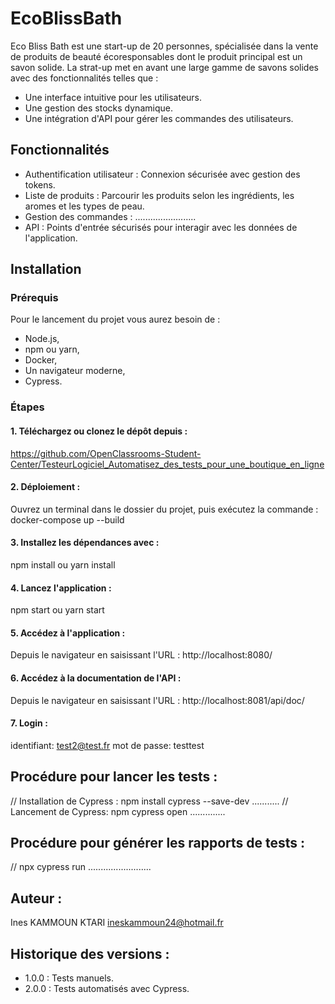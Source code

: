 # EcoBlissBath
Eco Bliss Bath est une start-up de 20 personnes, spécialisée dans la vente de produits de beauté écoresponsables dont le produit principal est un savon solide.
La strat-up met en avant une large gamme de savons solides avec des fonctionnalités telles que :
- Une interface intuitive pour les utilisateurs.
- Une gestion des stocks dynamique.
- Une intégration d'API pour gérer les commandes des utilisateurs.

## Fonctionnalités
- Authentification utilisateur : Connexion sécurisée avec gestion des tokens.
- Liste de produits : Parcourir les produits selon les ingrédients, les aromes et les types de peau.
- Gestion des commandes : ........................
- API : Points d'entrée sécurisés pour interagir avec les données de l'application.

## Installation
### Prérequis
Pour le lancement du projet vous aurez besoin de :
- Node.js,
- npm ou yarn,
- Docker,
- Un navigateur moderne,
- Cypress.

### Étapes
#### 1. Téléchargez ou clonez le dépôt depuis :
https://github.com/OpenClassrooms-Student-Center/TesteurLogiciel_Automatisez_des_tests_pour_une_boutique_en_ligne

#### 2. Déploiement :
Ouvrez un terminal dans le dossier du projet, puis exécutez la commande :
docker-compose up --build

#### 3. Installez les dépendances avec :
npm install
ou
yarn install

#### 4. Lancez l'application :
npm start
ou
yarn start

#### 5. Accédez à l'application :
Depuis le navigateur en saisissant l'URL :
http://localhost:8080/

#### 6. Accédez à la documentation de l'API :
Depuis le navigateur en saisissant l'URL :
http://localhost:8081/api/doc/

#### 7. Login :
identifiant: test2@test.fr
mot de passe: testtest

## Procédure pour lancer les tests :
// Installation de Cypress : npm install cypress --save-dev ...........
// Lancement de Cypress: npm cypress open ..............

## Procédure pour générer les rapports de tests :
// npx cypress run .........................

## Auteur :
Ines KAMMOUN KTARI
ineskammoun24@hotmail.fr

## Historique des versions :
- 1.0.0 : Tests manuels.
- 2.0.0 : Tests automatisés avec Cypress.
